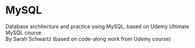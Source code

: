 # MySQL
Database architecture and practice using MySQL, based on Udemy Ultimate MySQL course.  
By Sarah Schwartz (based on code-along work from Udemy course)
